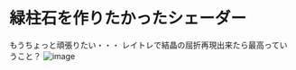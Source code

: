 # 緑柱石を作りたかったシェーダー

もうちょっと頑張りたい・・・
レイトレで結晶の屈折再現出来たら最高っていうこと？
![image](https://github.com/user-attachments/assets/0687f49c-768b-4279-a54b-059a8d861eb3)
